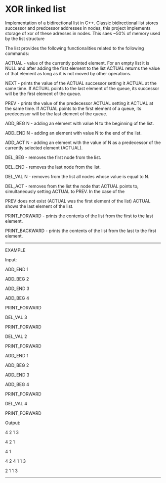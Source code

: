# XOR linked list

Implementation of a bidirectional list in C++. Classic bidirectional list stores successor and predcessor addresses in nodes, this project implements storage of xor of these adresses in nodes. This saes ~50% of memory used by the list structure

The list provides the following functionalities related to the following commands:

ACTUAL - value of the currently pointed element. For an empty list it is NULL and after adding the first element to the list 
ACTUAL returns the value of that element as long as it is not moved by other operations.

NEXT - prints the value of the ACTUAL successor setting it ACTUAL at the same time. If ACTUAL points to the last element of 
the queue, its successor will be the first element of the queue.

PREV - prints the value of the predecessor ACTUAL setting it ACTUAL at the same time. If ACTUAL points to the first element 
of a queue, its predecessor will be the last element of the queue.

ADD_BEG N - adding an element with value N to the beginning of the list.

ADD_END N - adding an element with value N to the end of the list.

ADD_ACT N - adding an element with the value of N as a predecessor of the currently selected element (ACTUAL).

DEL_BEG - removes the first node from the list.

DEL_END - removes the last node from the list.

DEL_VAL N - removes from the list all nodes whose value is equal to N.

DEL_ACT - removes from the list the node that ACTUAL points to, simultaneously setting ACTUAL to PREV. In the case of the 

PREV does not exist (ACTUAL was the first element of the list) ACTUAL shows the last element of the list.

PRINT_FORWARD - prints the contents of the list from the first to the last element.

PRINT_BACKWARD - prints the contents of the list from the last to the first element.

________________
EXAMPLE



Input:


ADD_END 1

ADD_BEG 2

ADD_END 3

ADD_BEG 4

PRINT_FORWARD

DEL_VAL 3

PRINT_FORWARD

DEL_VAL 2

PRINT_FORWARD

ADD_END 1

ADD_BEG 2

ADD_END 3

ADD_BEG 4

PRINT_FORWARD

DEL_VAL 4

PRINT_FORWARD



Output:


4 2 1 3 

4 2 1 

4 1 

4 2 4 1 1 3 

2 1 1 3 

---------------------------------------------------------------
